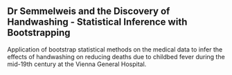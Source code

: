 ## Dr Semmelweis and the Discovery of Handwashing - Statistical Inference with Bootstrapping
Application of bootstrap statistical methods on the medical data to infer the effects of handwashing on reducing deaths due to childbed fever during the mid-19th century at the Vienna General Hospital.
